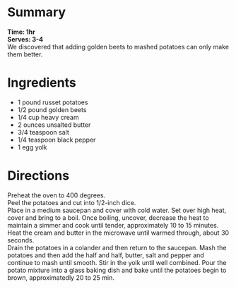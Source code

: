 # Summary
**Time: 1hr**  
**Serves: 3-4**  
We discovered that adding golden beets to mashed potatoes can only make them better.  

# Ingredients
- 1 pound russet potatoes
- 1/2 pound golden beets
- 1/4 cup heavy cream
- 2 ounces unsalted butter
- 3/4 teaspoon salt
- 1/4 teaspoon black pepper
- 1 egg yolk

# Directions
Preheat the oven to 400 degrees.  
Peel the potatoes and cut into 1/2-inch dice.  
Place in a medium saucepan and cover with cold water. Set over high heat, cover and bring to a boil. Once boiling, uncover, decrease the heat to maintain a simmer and cook until tender, approximately 10 to 15 minutes.  
Heat the cream and butter in the microwave until warmed through, about 30 seconds.  
Drain the potatoes in a colander and then return to the saucepan. Mash the potatoes and then add the half and half, butter, salt and pepper and continue to mash until smooth. Stir in the yolk until well combined. 
Pour the potato mixture into a glass baking dish and bake until the potatoes begin to brown, approximatedly 20 to 25 min.
